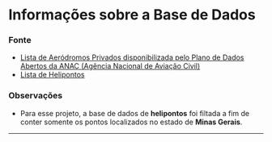 # Informações sobre a Base de Dados

### Fonte

* [Lista de Aeródromos Privados disponibilizada pelo Plano de Dados Abertos da ANAC (Agência Nacional de Aviação Civil)](https://sistemas.anac.gov.br/dadosabertos/Aerodromos/Lista%20de%20aer%C3%B3dromos%20privados/)
* [Lista de Helipontos](https://sistemas.anac.gov.br/dadosabertos/Aerodromos/Lista%20de%20aer%C3%B3dromos%20privados/Heliponto/)


### Observações
* Para esse projeto, a base de dados de **helipontos** foi filtada a fim de conter somente os pontos localizados no estado de **Minas Gerais**.
------------
